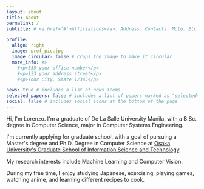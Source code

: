 ```yaml
---
layout: about
title: About
permalink: /
subtitle: # <a href='#'>Affiliations</a>. Address. Contacts. Moto. Etc.

profile:
  align: right
  image: prof_pic.jpg
  image_circular: false # crops the image to make it circular
  more_info: #>
    #<p>555 your office number</p>
    #<p>123 your address street</p>
    #<p>Your City, State 12345</p>

news: true # includes a list of news items
selected_papers: false # includes a list of papers marked as "selected={true}"
social: false # includes social icons at the bottom of the page
---
```


Hi, I'm Lorenzo. I'm a graduate of De La Salle University Manila, with a B.Sc. degree in Computer Science, major in Computer Systems Engineering. 

I'm currently applying for graduate school, with a goal of pursuing a Master's degree and Ph.D. Degree in Computer Science at [Osaka University's Graduate School of Information Science and Technology](https://www.ist.osaka-u.ac.jp/english/). 

My research interests include Machine Learning and Computer Vision.

 During my free time, I enjoy studying Japanese, exercising, playing games, watching anime, and learning different recipes to cook.